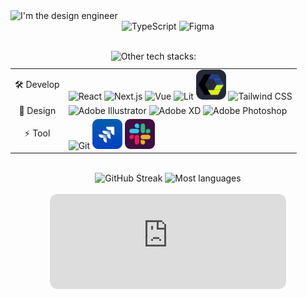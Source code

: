 <div>
  <img src="https://capsule-render.vercel.app/api?type=waving&height=300&color=gradient&text=Hi,%20I'm%20the%20Design%20Engineer%20/%20Photographer.&reversal=true&section=header&animation=twinkling&fontAlignY=50&textBg=false&fontAlign=50&fontSize=32" alt="I'm the design engineer" />
  <div align="center">
    <div>
      <img src="https://skillicons.dev/icons?i=ts" width="96" height="96" alt="TypeScript" /> <img src="https://skillicons.dev/icons?i=figma" width="96" height="96" alt="Figma" />
    </div>
    <br>
    <table>
      <caption>
        <img src="https://readme-typing-svg.demolab.com?font=Fira+Code&size=16&pause=1000&color=dac7e3&background=584860&vCenter=true&width=435&lines=Other+tech+stacks%3A" alt="Other tech stacks:" />
      </caption>
      <tr>
        <td align="center">🛠 Develop</td>
        <td>
          <img src="https://skillicons.dev/icons?i=react" alt="React" />
          <img src="https://skillicons.dev/icons?i=nextjs" alt="Next.js" />
          <img src="https://skillicons.dev/icons?i=vue" alt="Vue" />
          <img src="https://skillicons.dev/icons?i=lit" alt="Lit" />
          <img src="./icons/web-components.png" alt="Web Components" height="48" />
          <img src="https://skillicons.dev/icons?i=tailwind" alt="Tailwind CSS" />
        </td>
      </tr>
      <tr>
        <td align="center">🎨 Design</td>
        <td>
          <img src="https://skillicons.dev/icons?i=ai" alt="Adobe Illustrator" />
          <img src="https://skillicons.dev/icons?i=xd" alt="Adobe XD" />
          <img src="https://skillicons.dev/icons?i=ps" alt="Adobe Photoshop" />
        </td>
      </tr>
      <tr>
        <td align="center">⚡ Tool</td>
        <td>
          <img src="https://skillicons.dev/icons?i=git" alt="Git" />
          <img src="./icons/jira.png" alt="Jira" height="48" />
          <img src="./icons/slack.png" alt="Slack" height="48" />
        </td>
      </tr>
    </table>
    <br>
    <div>
      <img src="https://streak-stats.demolab.com?user=poetrainy&theme=dark&hide_border=true&card_width=200&card_height=120&hide_current_streak=true&hide_longest_streak=true&background=261a2d&sideLabels=dac7e3&dates=9d87a8" alt="GitHub Streak" />
      <img src="https://github-readme-stats.vercel.app/api/top-langs/?username=poetrainy&layout=compact&hide_border=true&hide=dockerfile&title_color=dac7e3&text_color=9d87a8&bg_color=261a2d" alt="Most languages" height="170" />
    </div>
    <br>
    <iframe data-testid="embed-iframe" style="border-radius:12px" src="https://open.spotify.com/embed/track/3vliHQoqWojyV9jvotZVCy?utm_source=generator" width="75%" height="152" frameBorder="0" allowfullscreen="" allow="autoplay; clipboard-write; encrypted-media; fullscreen; picture-in-picture" loading="lazy"></iframe>
    <br>
    <br>
  </div>
</div>
